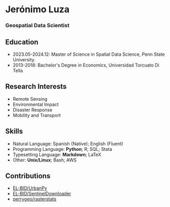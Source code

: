 # Jerónimo Luza

### Geospatial Data Scientist

## Education

- 2023.05-2024.12: Master of Science in Spatial Data Science, Penn State University.
- 2013-2018: Bachelor's Degree in Economics, Universidad Torcuato Di Tella

## Research Interests

- Remote Sensing
- Environmental Impact
- Disaster Response
- Mobility and Transport

## Skills

- Natural Language: Spanish (Native); English (Fluent)
- Programming Language: **Python**; R; SQL; Stata
- Typesetting Language: **Markdown**; LaTeX
- Other: **Unix/Linux**; Bash; AWS

## Contributions

- [EL-BID/UrbanPy](https://github.com/EL-BID/urbanpy)
- [EL-BID/SentinelDownloader](https://github.com/EL-BID/SentinelDownloader)
- [perrygeo/rasterstats](https://github.com/perrygeo/python-rasterstats)
